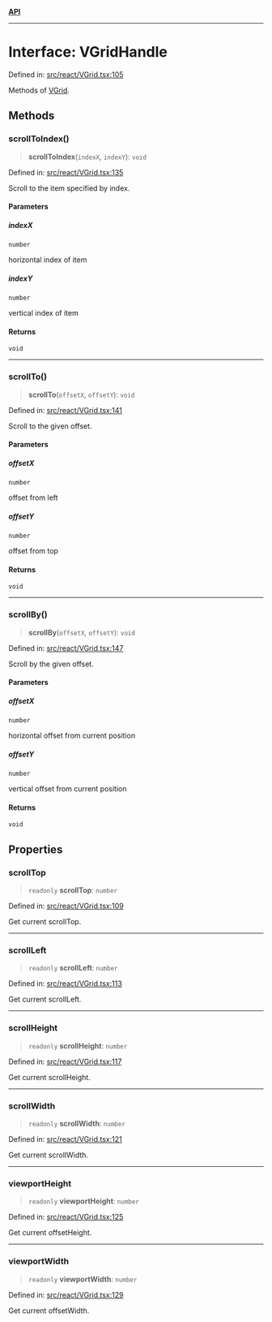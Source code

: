 [**API**](../../API.md)

***

# Interface: VGridHandle

Defined in: [src/react/VGrid.tsx:105](https://github.com/inokawa/virtua/blob/0ce0cc2cff2931917967ae53679917fd6b9407b9/src/react/VGrid.tsx#L105)

Methods of [VGrid](../functions/experimental_VGrid.md).

## Methods

### scrollToIndex()

> **scrollToIndex**(`indexX`, `indexY`): `void`

Defined in: [src/react/VGrid.tsx:135](https://github.com/inokawa/virtua/blob/0ce0cc2cff2931917967ae53679917fd6b9407b9/src/react/VGrid.tsx#L135)

Scroll to the item specified by index.

#### Parameters

##### indexX

`number`

horizontal index of item

##### indexY

`number`

vertical index of item

#### Returns

`void`

***

### scrollTo()

> **scrollTo**(`offsetX`, `offsetY`): `void`

Defined in: [src/react/VGrid.tsx:141](https://github.com/inokawa/virtua/blob/0ce0cc2cff2931917967ae53679917fd6b9407b9/src/react/VGrid.tsx#L141)

Scroll to the given offset.

#### Parameters

##### offsetX

`number`

offset from left

##### offsetY

`number`

offset from top

#### Returns

`void`

***

### scrollBy()

> **scrollBy**(`offsetX`, `offsetY`): `void`

Defined in: [src/react/VGrid.tsx:147](https://github.com/inokawa/virtua/blob/0ce0cc2cff2931917967ae53679917fd6b9407b9/src/react/VGrid.tsx#L147)

Scroll by the given offset.

#### Parameters

##### offsetX

`number`

horizontal offset from current position

##### offsetY

`number`

vertical offset from current position

#### Returns

`void`

## Properties

### scrollTop

> `readonly` **scrollTop**: `number`

Defined in: [src/react/VGrid.tsx:109](https://github.com/inokawa/virtua/blob/0ce0cc2cff2931917967ae53679917fd6b9407b9/src/react/VGrid.tsx#L109)

Get current scrollTop.

***

### scrollLeft

> `readonly` **scrollLeft**: `number`

Defined in: [src/react/VGrid.tsx:113](https://github.com/inokawa/virtua/blob/0ce0cc2cff2931917967ae53679917fd6b9407b9/src/react/VGrid.tsx#L113)

Get current scrollLeft.

***

### scrollHeight

> `readonly` **scrollHeight**: `number`

Defined in: [src/react/VGrid.tsx:117](https://github.com/inokawa/virtua/blob/0ce0cc2cff2931917967ae53679917fd6b9407b9/src/react/VGrid.tsx#L117)

Get current scrollHeight.

***

### scrollWidth

> `readonly` **scrollWidth**: `number`

Defined in: [src/react/VGrid.tsx:121](https://github.com/inokawa/virtua/blob/0ce0cc2cff2931917967ae53679917fd6b9407b9/src/react/VGrid.tsx#L121)

Get current scrollWidth.

***

### viewportHeight

> `readonly` **viewportHeight**: `number`

Defined in: [src/react/VGrid.tsx:125](https://github.com/inokawa/virtua/blob/0ce0cc2cff2931917967ae53679917fd6b9407b9/src/react/VGrid.tsx#L125)

Get current offsetHeight.

***

### viewportWidth

> `readonly` **viewportWidth**: `number`

Defined in: [src/react/VGrid.tsx:129](https://github.com/inokawa/virtua/blob/0ce0cc2cff2931917967ae53679917fd6b9407b9/src/react/VGrid.tsx#L129)

Get current offsetWidth.
